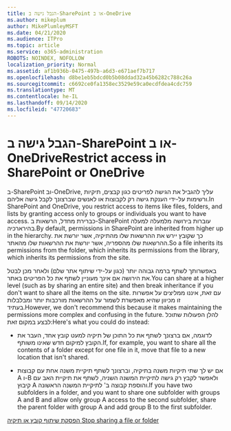 ```yaml
---
title: הגבל גישה ב-SharePoint או ב-OneDrive
ms.author: mikeplum
author: MikePlumleyMSFT
ms.date: 04/21/2020
ms.audience: ITPro
ms.topic: article
ms.service: o365-administration
ROBOTS: NOINDEX, NOFOLLOW
localization_priority: Normal
ms.assetid: af1b936b-0475-497b-a6d3-e671aef7b717
ms.openlocfilehash: d8be1eb5bdcd0b5b08ddad32a45b6282c788c26a
ms.sourcegitcommit: c6692ce0fa1358ec3529e59ca0ecdfdea4cdc759
ms.translationtype: MT
ms.contentlocale: he-IL
ms.lasthandoff: 09/14/2020
ms.locfileid: "47720683"
---
```

# <a name="restrict-access-in-sharepoint-or-onedrive"></a><span data-ttu-id="1a82f-102">הגבל גישה ב-SharePoint או ב-OneDrive</span><span class="sxs-lookup"><span data-stu-id="1a82f-102">Restrict access in SharePoint or OneDrive</span></span>

<span data-ttu-id="1a82f-103">ב-SharePoint וב-OneDrive, עליך להגביל את הגישה לפריטים כגון קבצים, תיקיות ורשימות על-ידי הענקת גישה רק לקבוצות או לאנשים שברצונך לקבל גישה אליהם.</span><span class="sxs-lookup"><span data-stu-id="1a82f-103">In SharePoint and OneDrive, you restrict access to items like files, folders, and lists by granting access only to groups or individuals you want to have access.</span></span> <span data-ttu-id="1a82f-104">כברירת מחדל, הרשאות ב-SharePoint עוברות בירושה מלמעלה למעלה בהירארכיה.</span><span class="sxs-lookup"><span data-stu-id="1a82f-104">By default, permissions in SharePoint are inherited from higher up in the hierarchy.</span></span> <span data-ttu-id="1a82f-105">כך שקובץ יירש את ההרשאות שלו מהתיקיה, אשר יורשת את ההרשאות שלו מהספריה, אשר יורשת את ההרשאות שלו מהאתר.</span><span class="sxs-lookup"><span data-stu-id="1a82f-105">So a file inherits its permissions from the folder, which inherits its permissions from the library, which inherits its permissions from the site.</span></span>
  
<span data-ttu-id="1a82f-106">באפשרותך לשתף ברמה גבוהה יותר (כגון על-ידי שיתוף אתר שלם) ולאחר מכן לבטל את הירושה אם אינך מעוניין לשתף את כל הפריטים באתר.</span><span class="sxs-lookup"><span data-stu-id="1a82f-106">You can share at a higher level (such as by sharing an entire site) and then break inheritance if you don't want to share all the items on the site.</span></span> <span data-ttu-id="1a82f-107">עם זאת, איננו ממליצים על אפשרות זו מכיוון שהיא מאפשרת לשמור על ההרשאות מורכבות יותר ומבלבלות בעתיד.</span><span class="sxs-lookup"><span data-stu-id="1a82f-107">However, we don't recommend this because it makes maintaining the permissions more complex and confusing in the future.</span></span> <span data-ttu-id="1a82f-108">להלן הפעולות שתוכל לבצע במקום זאת:</span><span class="sxs-lookup"><span data-stu-id="1a82f-108">Here's what you could do instead:</span></span>
  
- <span data-ttu-id="1a82f-109">לדוגמה, אם ברצונך לשתף את כל התוכן של תיקיה למעט קובץ אחד, העבר את הקובץ למיקום חדש שאינו משותף.</span><span class="sxs-lookup"><span data-stu-id="1a82f-109">If, for example, you want to share all the contents of a folder except for one file in it, move that file to a new location that isn't shared.</span></span>
    
- <span data-ttu-id="1a82f-110">אם יש לך שתי תיקיות משנה בתיקיה, וברצונך לשתף תיקיית משנה אחת עם קבוצות A ו-B ולאפשר לקבץ רק גישה לתיקיית המשנה השניה, לשתף את תיקיית האב עם קיבוץ A והוספת קבוצה ב' לתיקיית המשנה הראשונה.</span><span class="sxs-lookup"><span data-stu-id="1a82f-110">If you have two subfolders in a folder, and you want to share one subfolder with groups A and B and allow only group A access to the second subfolder, share the parent folder with group A and add group B to the first subfolder.</span></span>
    
[<span data-ttu-id="1a82f-111">הפסקת שיתוף קובץ או תיקיה </span><span class="sxs-lookup"><span data-stu-id="1a82f-111">Stop sharing a file or folder </span></span>](https://go.microsoft.com/fwlink/?linkid=2008861)
  

